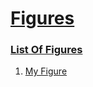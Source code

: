 # [Figures](#figures)


### [List Of Figures](#list-of-figures)

1.  [My Figure][1]


[1]: ./sub-1/#my-figure "My Figure"
